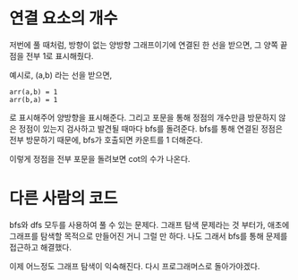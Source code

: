 # 연결 요소의 개수

저번에 풀 때처럼, 방향이 없는 양방향 그래프이기에 연결된 한 선을 받으면, 그 양쪽 끝점을 전부 1로 표시해줬다.

예시로, (a,b) 라는 선을 받으면,

```
arr(a,b) = 1
arr(b,a) = 1

```

로 표시해주어 양방향을 표시해준다. 그리고 포문을 통해 정점의 개수만큼 방문하지 않은 정점이 있는지 검사하고 발견될 때마다 bfs를 돌려준다. bfs를 통해 연결된 정점은 전부 방문하기 때문에, bfs가 호출되면 카운트를 1 더해준다.

이렇게 정점을 전부 포문을 돌려보면 cot의 수가 나온다.

# 다른 사람의 코드

bfs와 dfs 모두를 사용하여 풀 수 있는 문제다. 그래프 탐색 문제라는 것 부터가, 애초에 그래프를 탐색할 목적으로 만들어진 거니 그럴 만 하다. 나도 그래서 bfs를 통해 문제를 접근하고 해결했다.

이제 어느정도 그래프 탐색이 익숙해진다. 다시 프로그래머스로 돌아가야겠다.
